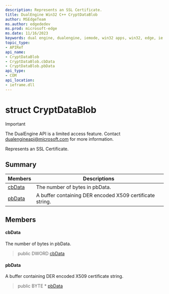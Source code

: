 ```yaml
---
description: Represents an SSL Certificate.
title: DualEngine Win32 C++ CryptDataBlob
author: MSEdgeTeam
ms.author: edgededev
ms.prod: microsoft-edge
ms.date: 11/16/2023
keywords: dual engine, dualengine, iemode, win32 apps, win32, edge, ie mode, edge html, CryptDataBlob
topic_type: 
- APIRef
api_name:
- CryptDataBlob
- CryptDataBlob.cbData
- CryptDataBlob.pbData
api_type:
- COM
api_location:
- ieframe.dll
---
```


# struct CryptDataBlob

> [!IMPORTANT]
> The DualEngine API is a limited access feature. Contact dualengineapi@microsoft.com for more information.

Represents an SSL Certificate.

## Summary

 Members                        | Descriptions
--------------------------------|---------------------------------------------
[cbData](#cbdata) | The number of bytes in pbData.
[pbData](#pbdata) | A buffer containing DER encoded X509 certificate string.

## Members

#### cbData

The number of bytes in pbData.

> public DWORD [cbData](#cbdata)

#### pbData

A buffer containing DER encoded X509 certificate string.

> public BYTE * [pbData](#pbdata)


